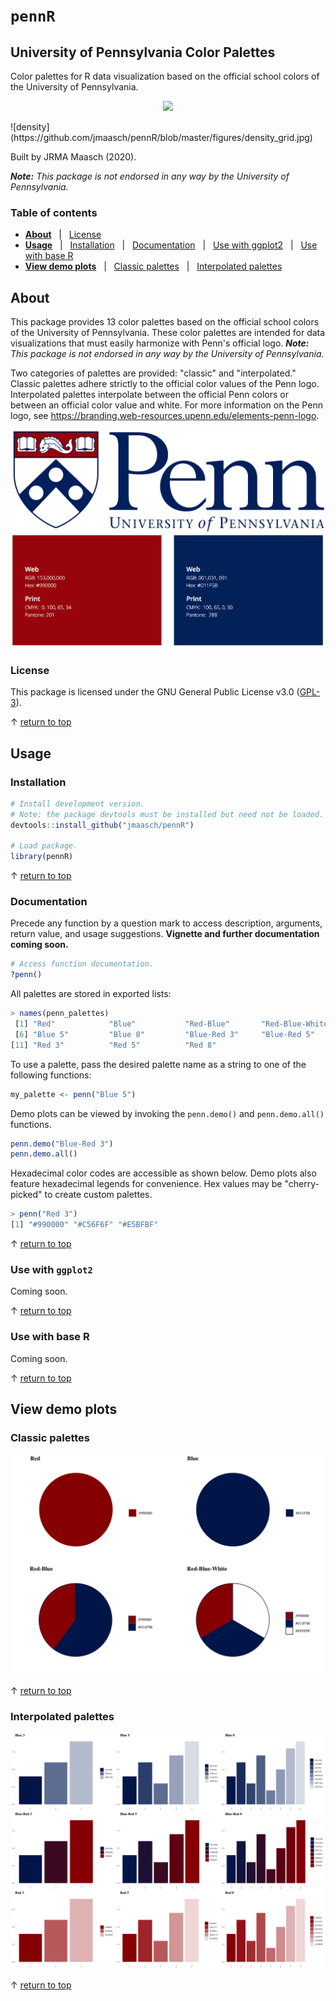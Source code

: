 # `pennR`
## University of Pennsylvania Color Palettes

Color palettes for R data visualization based on the official school colors of the University of Pennsylvania.

<p align="center">
 <img src="https://github.com/jmaasch/pennR/blob/master/figures/shield.jpg" width="200"/>
</p>
![density](https://github.com/jmaasch/pennR/blob/master/figures/density_grid.jpg)

Built by JRMA Maasch (2020).

***Note:*** *This package is not endorsed in any way by the University of Pennsylvania.*


### Table of contents

* **[About](#About)** &nbsp; | &nbsp; [License](#License)
* **[Usage](#Usage)** &nbsp; | &nbsp; [Installation](#Installation) &nbsp; | &nbsp; [Documentation](#Documentation) &nbsp; | &nbsp; [Use with ggplot2](#Use-with-ggplot2) &nbsp; | &nbsp; [Use with base R](#Use-with-base-R)
* **[View demo plots](#View-demo-plots)** &nbsp; | &nbsp; [Classic palettes](#Classic-palettes) &nbsp; | &nbsp; [Interpolated palettes](#Interpolated-palettes)

## About

This package provides 13 color palettes based on the official school colors of the University of Pennsylvania. These color palettes are intended for data visualizations that must easily harmonize with Penn's official logo. ***Note:*** *This package is not endorsed in any way by the University of Pennsylvania.*

Two categories of palettes are provided: "classic" and "interpolated." Classic palettes adhere strictly to the official color values of the Penn logo. Interpolated palettes interpolate between the official Penn colors or between an official color value and white. For more information on the Penn logo, see https://branding.web-resources.upenn.edu/elements-penn-logo.

<p align="center">
 <img src="https://github.com/jmaasch/pennR/blob/master/figures/UniversityofPennsylvania_FullLogo_RGB.jpg" width="500"/>
 <br>
 <img src="https://github.com/jmaasch/pennR/blob/master/figures/penn_colors.jpg" width="800"/>
</p>


### License

This package is licensed under the GNU General Public License v3.0 (<a href="https://choosealicense.com/licenses/gpl-3.0/" target="_blank">GPL-3</a>).

&#8593; [return to top](#pennR)

## Usage

### Installation

```R
# Install development version.
# Note: the package devtools must be installed but need not be loaded.
devtools::install_github("jmaasch/pennR")

# Load package.
library(pennR)
```

&#8593; [return to top](#pennR)

### Documentation

Precede any function by a question mark to access description, arguments, return value, and usage suggestions. **Vignette and further documentation coming soon.**

```R
# Access function documentation.
?penn()
```

All palettes are stored in exported lists:

```R
> names(penn_palettes)
 [1] "Red"            "Blue"           "Red-Blue"       "Red-Blue-White" "Blue 3"        
 [6] "Blue 5"         "Blue 8"         "Blue-Red 3"     "Blue-Red 5"     "Blue-Red 8"    
[11] "Red 3"          "Red 5"          "Red 8"
```

To use a palette, pass the desired palette name as a string to one of the following functions:

```R
my_palette <- penn("Blue 5")
```

Demo plots can be viewed by invoking the `penn.demo()` and `penn.demo.all()` functions. 
```R
penn.demo("Blue-Red 3")
penn.demo.all()
```

Hexadecimal color codes are accessible as shown below. Demo plots also feature hexadecimal legends for convenience. Hex values may be "cherry-picked" to create custom palettes.

```R
> penn("Red 3")
[1] "#990000" "#C56F6F" "#E5BFBF"
```

&#8593; [return to top](#pennR)

### Use with `ggplot2`

Coming soon.


&#8593; [return to top](#pennR)

### Use with base R

Coming soon.

&#8593; [return to top](#pennR)

## View demo plots

### Classic palettes

![classic](https://github.com/jmaasch/pennR/blob/master/figures/classic_grid.jpg)

&#8593; [return to top](#pennR)

### Interpolated palettes

![interp](https://github.com/jmaasch/pennR/blob/master/figures/interp_grid.jpg)

&#8593; [return to top](#pennR)
